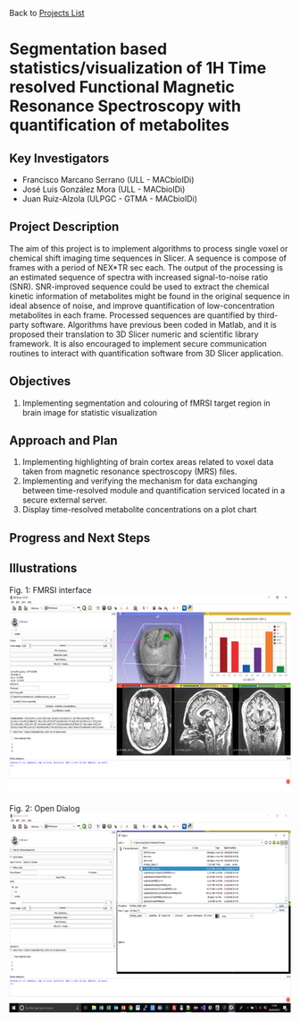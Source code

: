 Back to [Projects List](../../README.md#ProjectsList)

# Segmentation based statistics/visualization of 1H Time resolved Functional Magnetic Resonance Spectroscopy with quantification of metabolites

## Key Investigators

- Francisco Marcano Serrano (ULL - MACbioIDi)
- José Luis González Mora (ULL - MACbioIDi)
- Juan Ruiz-Alzola (ULPGC - GTMA - MACbioIDi)

## Project Description

The aim of this project is to implement algorithms to process single voxel or chemical shift imaging time sequences in Slicer. A sequence is compose of frames with a period of NEX*TR sec each. The output of the processing is an estimated sequence of spectra with increased signal-to-noise ratio (SNR). SNR-improved sequence could be used to extract the chemical kinetic information of metabolites might be found in the original sequence in ideal absence of noise, and improve quantification of low-concentration metabolites in each frame. Processed sequences are quantified by third-party software.
Algorithms have previous been coded in Matlab, and it is proposed their translation to 3D Slicer numeric and scientific library framework. It is also encouraged to implement secure communication routines to interact with quantification software from 3D Slicer application.

## Objectives

1. Implementing segmentation and colouring of fMRSI target region in brain image for statistic visualization


## Approach and Plan

1. Implementing highlighting of brain cortex areas related to voxel data taken from magnetic resonance spectroscopy (MRS) files.
1. Implementing and verifying the mechanism for data exchanging between time-resolved module and quantification serviced located in a secure external server.
1. Display time-resolved metabolite concentrations on a plot chart 

## Progress and Next Steps



## Illustrations
Fig. 1: FMRSI interface
<img src="Diapositiva1.png" width="652" height="356"> 

Fig. 2: Open Dialog
<img src="Diapositiva2.png" width="652" height="356"> 
